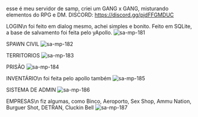esse é meu servidor de samp, criei um GANG x GANG, misturando elementos do RPG e DM.
DISCORD: https://discord.gg/pjdFFGMDUC

LOGIN\n
foi feito em dialog mesmo, achei simples e bonito. Feito em SQLite, a base de salvamento foi feita pelo yApollo.
![sa-mp-181](https://github.com/vitukjkk/samp/assets/143913099/4be7ddbd-6cf9-477a-9c01-aa6432387f48)

SPAWN CIVIL
![sa-mp-182](https://github.com/vitukjkk/samp/assets/143913099/7aa62d8e-d21e-48e5-81a4-e5e1f3b7d66b)

TERRITORIOS
![sa-mp-183](https://github.com/vitukjkk/samp/assets/143913099/38552971-2551-4a8b-bce7-3b331291b085)

PRISÃO
![sa-mp-184](https://github.com/vitukjkk/samp/assets/143913099/6ebd885b-21e0-4812-b1a0-edf5717029cb)

INVENTÁRIO\n
foi feita pelo apollo também
![sa-mp-185](https://github.com/vitukjkk/samp/assets/143913099/1d58bc86-2c05-4162-b903-b52a6ac461b1)

SISTEMA DE ADMIN
![sa-mp-186](https://github.com/vitukjkk/samp/assets/143913099/0aecd557-d506-41a8-b755-0721a6f88796)

EMPRESAS\n
fiz algumas, como Binco, Aeroporto, Sex Shop, Ammu Nation, Burguer Shot, DETRAN, Cluckin Bell
![sa-mp-187](https://github.com/vitukjkk/samp/assets/143913099/cd26f3ae-8847-4f2a-94c4-6bedb9321ea4)




